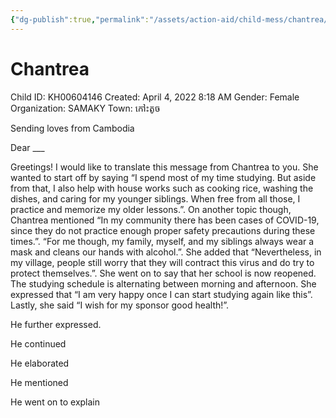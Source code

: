 ```yaml
---
{"dg-publish":true,"permalink":"/assets/action-aid/child-mess/chantrea/"}
---
```


# Chantrea

Child ID: KH00604146
Created: April 4, 2022 8:18 AM
Gender: Female
Organization: SAMAKY
Town: កៅះតូច

Sending loves from Cambodia

Dear ___

Greetings! I would like to translate this message from Chantrea to you. She wanted to start off by saying “I spend most of my time studying. But aside from that, I also help with house works such as cooking rice, washing the dishes, and caring for my younger siblings. When free from all those, I practice and memorize my older lessons.”. On another topic though, Chantrea mentioned “In my community there has been cases of COVID-19, since they do not practice enough proper safety precautions during these times.”. “For me though, my family, myself, and my siblings always wear a mask and cleans our hands with alcohol.”. She added that “Nevertheless, in my village, people still worry that they will contract this virus and do try to protect themselves.”. She went on to say that her school is now reopened. The studying schedule is alternating between morning and afternoon. She expressed that “I am very happy once I can start studying again like this”. Lastly, she said “I wish for my sponsor good health!”.

He further expressed.

He continued

He elaborated

He mentioned

He went on to explain